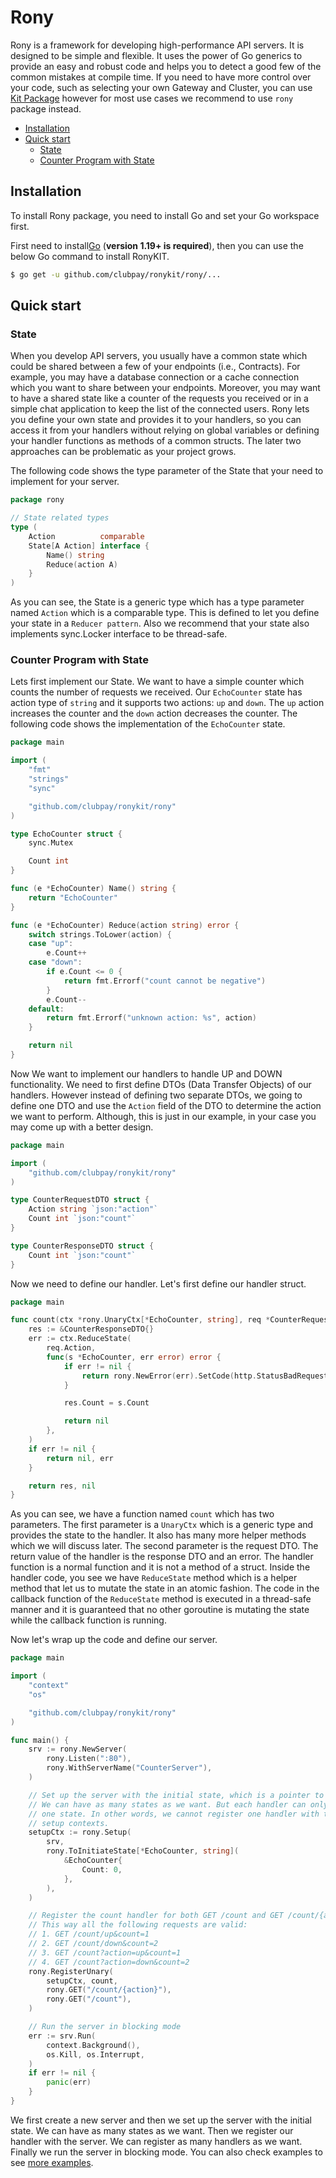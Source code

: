 # Rony

Rony is a framework for developing high-performance API servers.
It is designed to be simple and flexible.
It uses the power of Go generics to provide an easy and robust code and helps you to detect
a good few of the common mistakes at compile time.
If you need to have more control over your code, such as selecting your own Gateway and Cluster,
you can use [Kit Package](../kit/README.MD) however for most use cases we recommend to use `rony` package instead.

- [Installation](#installation)
- [Quick start](#quick-start)
  - [State](#state)
  - [Counter Program with State](#counter-program-with-state)


## Installation

To install Rony package, you need to install Go and set your Go workspace first.

First need to install[Go](https://golang.org/) (**version 1.19+ is required**), then you can use the below Go command to install
RonyKIT.

```sh
$ go get -u github.com/clubpay/ronykit/rony/...
```

## Quick start

### State
When you develop API servers, you usually have a common state which could be shared between a few of your endpoints (i.e., Contracts).
For example, you may have a database connection or a cache connection which you want to share between your endpoints.
Moreover, you may want to have a shared state like a counter of the requests you received or in a simple chat application
to keep the list of the connected users. Rony lets you define your own state and provides it to your handlers, so you can
access it from your handlers without relying on global variables or defining your handler functions as methods of a common
structs. The later two approaches can be problematic as your project grows.

The following code shows the type parameter of the State that your need to implement for your server.
```go
package rony

// State related types
type (
	Action          comparable
	State[A Action] interface {
		Name() string
		Reduce(action A)
	}
)

```

As you can see, the State is a generic type which has a type parameter named `Action` which is a comparable type. This is
defined to let you define your state in a `Reducer pattern`. Also we recommend that your state also implements sync.Locker interface
to be thread-safe.

### Counter Program with State
Lets first implement our State. We want to have a simple counter which counts the number of requests we received. Our `EchoCounter` state
has action type of `string` and it supports two actions: `up` and `down`. The `up` action increases the counter and the `down` action
decreases the counter. The following code shows the implementation of the `EchoCounter` state.

```go
package main

import (
	"fmt"
	"strings"
	"sync"

	"github.com/clubpay/ronykit/rony"
)

type EchoCounter struct {
	sync.Mutex

	Count int
}

func (e *EchoCounter) Name() string {
	return "EchoCounter"
}

func (e *EchoCounter) Reduce(action string) error {
	switch strings.ToLower(action) {
	case "up":
		e.Count++
	case "down":
		if e.Count <= 0 {
			return fmt.Errorf("count cannot be negative")
		}
		e.Count--
	default:
		return fmt.Errorf("unknown action: %s", action)
	}

	return nil
}


```

Now We want to implement our handlers to handle UP and DOWN functionality. We need to first define DTOs (Data Transfer Objects) of our
handlers. However instead of defining two separate DTOs, we going to define one DTO and use the `Action` field of the DTO to determine
the action we want to perform. Although, this is just in our example, in your case you may come up with a better design.

```go
package main

import (
	"github.com/clubpay/ronykit/rony"
)

type CounterRequestDTO struct {
	Action string `json:"action"`
	Count int `json:"count"`
}

type CounterResponseDTO struct {
	Count int `json:"count"`
}
```

Now we need to define our handler. Let's first define our handler struct.

```go
package main

func count(ctx *rony.UnaryCtx[*EchoCounter, string], req *CounterRequestDTO) (*CounterResponseDTO, error) {
	res := &CounterResponseDTO{}
	err := ctx.ReduceState(
		req.Action,
		func(s *EchoCounter, err error) error {
			if err != nil {
				return rony.NewError(err).SetCode(http.StatusBadRequest)
			}

			res.Count = s.Count

			return nil
		},
	)
	if err != nil {
		return nil, err
	}

	return res, nil
}

```

As you can see, we have a function named `count` which has two parameters. The first parameter is a `UnaryCtx` which is a generic type
and provides the state to the handler. It also has many more helper methods which we will discuss later. The second parameter is the
request DTO. The return value of the handler is the response DTO and an error. The handler function is a normal function and it is not
a method of a struct.
Inside the handler code, you see we have `ReduceState` method which is a helper method that let us to mutate the state in an atomic
fashion. The code in the callback function of the `ReduceState` method is executed in a thread-safe manner and it is guaranteed that
no other goroutine is mutating the state while the callback function is running.

Now let's wrap up the code and define our server.

```go
package main

import (
	"context"
	"os"

	"github.com/clubpay/ronykit/rony"
)

func main() {
	srv := rony.NewServer(
		rony.Listen(":80"),
		rony.WithServerName("CounterServer"),
	)

	// Set up the server with the initial state, which is a pointer to EchoCounter
	// We can have as many states as we want. But each handler can only work with
	// one state. In other words, we cannot register one handler with two different
	// setup contexts.
	setupCtx := rony.Setup(
		srv,
		rony.ToInitiateState[*EchoCounter, string](
			&EchoCounter{
				Count: 0,
			},
		),
	)

	// Register the count handler for both GET /count and GET /count/{action}
	// This way all the following requests are valid:
	// 1. GET /count/up&count=1
	// 2. GET /count/down&count=2
	// 3. GET /count?action=up&count=1
	// 4. GET /count?action=down&count=2
	rony.RegisterUnary(
		setupCtx, count,
		rony.GET("/count/{action}"),
		rony.GET("/count"),
	)

	// Run the server in blocking mode
	err := srv.Run(
		context.Background(),
		os.Kill, os.Interrupt,
	)
	if err != nil {
		panic(err)
	}
}

```

We first create a new server and then we set up the server with the initial state. We can have as many states as we want.
Then we register our handler with the server. We can register as many handlers as we want. Finally we run the server in blocking mode.
You can also check examples to see [more examples](./examples).

